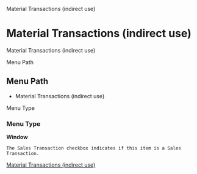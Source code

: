 
Material Transactions (indirect use)
# Material Transactions (indirect use)


Material Transactions (indirect use)

Menu Path
## Menu Path



- Material Transactions (indirect use)

Menu Type
### Menu Type

**Window**

```
The Sales Transaction checkbox indicates if this item is a Sales Transaction.
```

[Material Transactions (indirect use)](functional-guide/window/window-material-transactions-indirect-use.md)